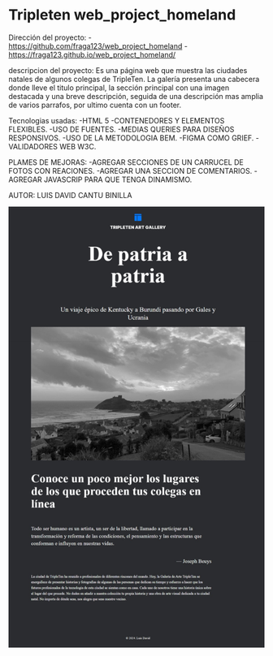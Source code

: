 # Tripleten web_project_homeland
Dirección del proyecto:
-https://github.com/fraga123/web_project_homeland
-https://fraga123.github.io/web_project_homeland/

descripcion del proyecto:
Es una página web que muestra las ciudades natales de algunos colegas de TripleTen.
La galería presenta una cabecera donde lleve el titulo principal, la sección principal con una imagen destacada y una breve descripción, seguida de una descripción mas amplia de varios parrafos, por ultimo cuenta con un footer.

Tecnologias usadas:
-HTML 5
-CONTENEDORES Y ELEMENTOS FLEXIBLES.
-USO DE FUENTES.
-MEDIAS QUERIES PARA DISEÑOS RESPONSIVOS.
-USO DE LA METODOLOGIA BEM.
-FIGMA COMO GRIEF.
-VALIDADORES WEB W3C.

PLAMES DE MEJORAS:
-AGREGAR SECCIONES DE UN CARRUCEL DE FOTOS CON REACIONES.
-AGREGAR UNA SECCION DE COMENTARIOS.
-AGREGAR JAVASCRIP PARA QUE TENGA DINAMISMO.

AUTOR: LUIS DAVID CANTU BINILLA

![alt text](/images/WEB.jpeg)
